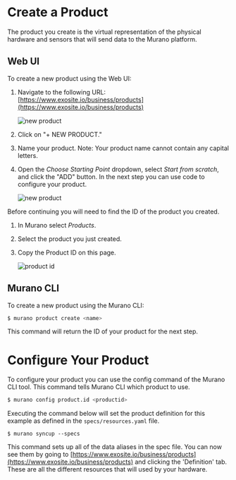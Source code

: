 # Create a Product

The product you create is the virtual representation of the physical hardware and sensors that will send data to the Murano platform. 

## Web UI

To create a new product using the Web UI:

1. Navigate to the following URL: 
   [https://www.exosite.io/business/products](https://www.exosite.io/business/products)

   ![new product](../assets/new_product.png)

1. Click on "+ NEW PRODUCT." 

1. Name your product. Note: Your product name cannot contain any capital letters. 

1. Open the *Choose Starting Point* dropdown, select *Start from scratch*, and click the "ADD" button. In the next step you can use code to configure your product.

   ![new product](../assets/new_product_popup.png)

Before continuing you will need to find the ID of the product you created.

1. In Murano select *Products*.

2. Select the product you just created.

3. Copy the Product ID on this page.

   ![product id](../assets/product_id.png)


## Murano CLI

To create a new product using the Murano CLI:

```sh
$ murano product create <name>
```

This command will return the ID of your product for the next step.

# Configure Your Product

To configure your product you can use the config command of the Murano CLI tool. This command tells Murano CLI which product to use. 

```sh
$ murano config product.id <productid>
```

Executing the command below will set the product definition for this example as defined in the `specs/resources.yaml` file. 

```
$ murano syncup --specs
```
This command sets up all of the data aliases in the spec file. You can now see them by going to [https://www.exosite.io/business/products](https://www.exosite.io/business/products) and clicking the 'Definition' tab. These are all the different resources that will used by your hardware. 
